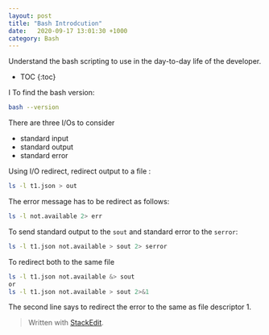 ```yaml
---
layout: post
title: "Bash Introdcution"
date:   2020-09-17 13:01:30 +1000
category: Bash
---
```

Understand the bash scripting to use in the day-to-day life of the developer.

<!--more-->

* TOC
{:toc}

I
To  find the bash version:
```bash
bash --version
```
There are three I/Os to consider

 - standard input
 - standard output
 - standard error

Using I/O redirect, redirect output to a file :
```bash
ls -l t1.json > out
```
The error message has to be redirect as follows:
```bash
ls -l not.available 2> err
```
To send standard output to the `sout` and standard error to the `serror`:
```bash
ls -l t1.json not.available > sout 2> serror
```
To redirect both to the same file
```bash
ls -l t1.json not.available &> sout
or
ls -l t1.json not.available > sout 2>&1
```
The second line says to redirect the error to the same as file descriptor 1.


> Written with [StackEdit](https://stackedit.io/).
<!--stackedit_data:
eyJoaXN0b3J5IjpbMjEzODg1NzczLDExMTY4NzEzMDAsNzgzMj
Y3OTgsMTI3NDY1MjUwXX0=
-->
